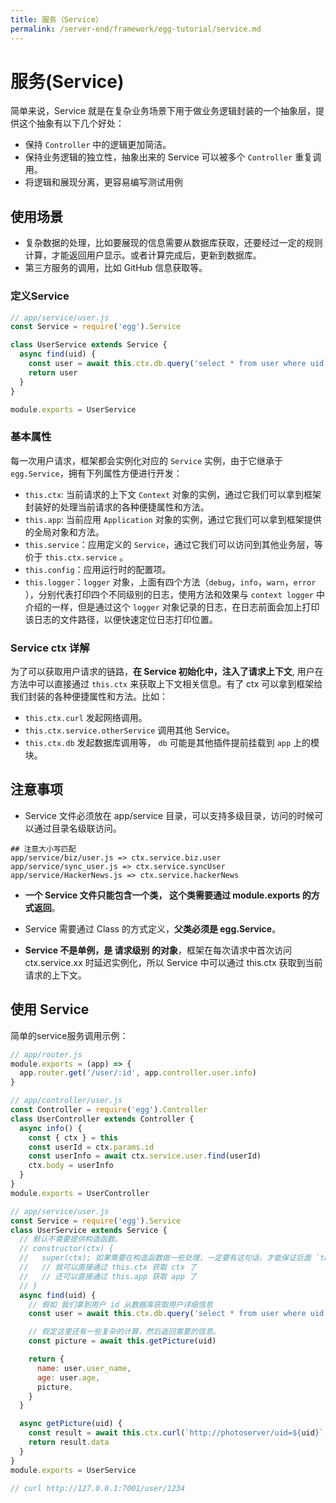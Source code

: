 ```yaml
---
title: 服务（Service）
permalink: /server-end/framework/egg-tutorial/service.md
---
```


# 服务(Service)

简单来说，Service 就是在复杂业务场景下用于做业务逻辑封装的一个抽象层，提供这个抽象有以下几个好处：

- 保持 `Controller` 中的逻辑更加简洁。
- 保持业务逻辑的独立性，抽象出来的 Service 可以被多个 `Controller` 重复调用。
- 将逻辑和展现分离，更容易编写测试用例

## 使用场景

- 复杂数据的处理，比如要展现的信息需要从数据库获取，还要经过一定的规则计算，才能返回用户显示。或者计算完成后，更新到数据库。
- 第三方服务的调用，比如 GitHub 信息获取等。

### 定义Service

```js
// app/service/user.js
const Service = require('egg').Service

class UserService extends Service {
  async find(uid) {
    const user = await this.ctx.db.query('select * from user where uid = ?', uid)
    return user
  }
}

module.exports = UserService
```

### 基本属性

每一次用户请求，框架都会实例化对应的 `Service` 实例，由于它继承于 `egg.Service`，拥有下列属性方便进行开发：

- `this.ctx`: 当前请求的上下文 `Context` 对象的实例，通过它我们可以拿到框架封装好的处理当前请求的各种便捷属性和方法。
- `this.app`: 当前应用 `Application` 对象的实例，通过它我们可以拿到框架提供的全局对象和方法。
- `this.service`：应用定义的 `Service`，通过它我们可以访问到其他业务层，等价于 `this.ctx.service` 。
- `this.config`：应用运行时的配置项。
- `this.logger`：`logger` 对象，上面有四个方法（`debug`，`info`，`warn`，`error`
  ），分别代表打印四个不同级别的日志，使用方法和效果与 `context logger` 中介绍的一样，但是通过这个 `logger`
  对象记录的日志，在日志前面会加上打印该日志的文件路径，以便快速定位日志打印位置。

### Service ctx 详解

为了可以获取用户请求的链路，**在 Service 初始化中，注入了请求上下文**, 用户在方法中可以直接通过 `this.ctx` 来获取上下文相关信息。有了
ctx 可以拿到框架给我们封装的各种便捷属性和方法。比如：

- `this.ctx.curl` 发起网络调用。
- `this.ctx.service.otherService` 调用其他 Service。
- `this.ctx.db` 发起数据库调用等， `db` 可能是其他插件提前挂载到 `app` 上的模块。

## 注意事项

- Service 文件必须放在 app/service 目录，可以支持多级目录，访问的时候可以通过目录名级联访问。

```text
## 注意大小写匹配
app/service/biz/user.js => ctx.service.biz.user
app/service/sync_user.js => ctx.service.syncUser
app/service/HackerNews.js => ctx.service.hackerNews

```

- **一个 Service 文件只能包含一个类， 这个类需要通过 module.exports 的方式返回**。

- Service 需要通过 Class 的方式定义，**父类必须是 egg.Service**。

- **Service 不是单例，是 请求级别 的对象**，框架在每次请求中首次访问 ctx.service.xx 时延迟实例化，所以 Service 中可以通过
  this.ctx 获取到当前请求的上下文。

## 使用 Service

简单的service服务调用示例：

```js
// app/router.js
module.exports = (app) => {
  app.router.get('/user/:id', app.controller.user.info)
}

// app/controller/user.js
const Controller = require('egg').Controller
class UserController extends Controller {
  async info() {
    const { ctx } = this
    const userId = ctx.params.id
    const userInfo = await ctx.service.user.find(userId)
    ctx.body = userInfo
  }
}
module.exports = UserController

// app/service/user.js
const Service = require('egg').Service
class UserService extends Service {
  // 默认不需要提供构造函数。
  // constructor(ctx) {
  //   super(ctx); 如果需要在构造函数做一些处理，一定要有这句话，才能保证后面 `this.ctx`的使用。
  //   // 就可以直接通过 this.ctx 获取 ctx 了
  //   // 还可以直接通过 this.app 获取 app 了
  // }
  async find(uid) {
    // 假如 我们拿到用户 id 从数据库获取用户详细信息
    const user = await this.ctx.db.query('select * from user where uid = ?', uid)

    // 假定这里还有一些复杂的计算，然后返回需要的信息。
    const picture = await this.getPicture(uid)

    return {
      name: user.user_name,
      age: user.age,
      picture,
    }
  }

  async getPicture(uid) {
    const result = await this.ctx.curl(`http://photoserver/uid=${uid}`, { dataType: 'json' })
    return result.data
  }
}
module.exports = UserService

// curl http://127.0.0.1:7001/user/1234
```
